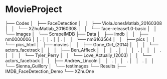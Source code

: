 # MovieProject
├── Codes
│   ├── FaceDetection
│   │   ├── ViolaJonesMatlab_20160308
│   │   └── XZhuMatlab_20160308
│   │       └── face-release1.0-basic
│   │           └── images
│   └── ScrapeIMDB
├── Data
│   ├── imdb
│   │   ├── nm0000006
│   │   .
│   │   .
│   │   .
│   │   └── nm6163564
│   │       ├── pics
│   │       └── pics_html
│   ├── movies
│   │   ├── Gone_Girl_(2014)
│   │   │   └── actors_facetrack
│   │   │       ├── Ben_Affleck
│   │   │       .
│   │   │       .
│   │   │       .
│   │   │       └── Tyler_Perry
│   │   └── Love_Actually_(2003)
│   │       └── actors_facetrack
│   │           ├── Andrew_Lincoln
│   │           .
│   │           .
│   │           .
│   │           └── Sienna_Guillory
│   └── testimages
└── Results
    ├── IMDB_FaceDetection_Demo
    └── XZhuOne
